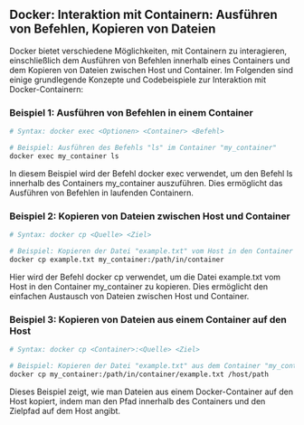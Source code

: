 ## Docker: Interaktion mit Containern: Ausführen von Befehlen, Kopieren von Dateien

Docker bietet verschiedene Möglichkeiten, mit Containern zu interagieren, einschließlich dem Ausführen von Befehlen innerhalb eines Containers und dem Kopieren von Dateien zwischen Host und Container. Im Folgenden sind einige grundlegende Konzepte und Codebeispiele zur Interaktion mit Docker-Containern:

### Beispiel 1: Ausführen von Befehlen in einem Container

```bash
# Syntax: docker exec <Optionen> <Container> <Befehl>

# Beispiel: Ausführen des Befehls "ls" im Container "my_container"
docker exec my_container ls
```

In diesem Beispiel wird der Befehl docker exec verwendet, um den Befehl ls innerhalb des Containers my_container auszuführen. Dies ermöglicht das Ausführen von Befehlen in laufenden Containern.

### Beispiel 2: Kopieren von Dateien zwischen Host und Container

```bash
# Syntax: docker cp <Quelle> <Ziel>

# Beispiel: Kopieren der Datei "example.txt" vom Host in den Container "my_container"
docker cp example.txt my_container:/path/in/container
```

Hier wird der Befehl docker cp verwendet, um die Datei example.txt vom Host in den Container my_container zu kopieren. Dies ermöglicht den einfachen Austausch von Dateien zwischen Host und Container.

### Beispiel 3: Kopieren von Dateien aus einem Container auf den Host

```bash
# Syntax: docker cp <Container>:<Quelle> <Ziel>

# Beispiel: Kopieren der Datei "example.txt" aus dem Container "my_container" auf den Host
docker cp my_container:/path/in/container/example.txt /host/path
```
Dieses Beispiel zeigt, wie man Dateien aus einem Docker-Container auf den Host kopiert, indem man den Pfad innerhalb des Containers und den Zielpfad auf dem Host angibt.